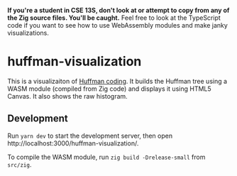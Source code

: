 **If you're a student in CSE 13S, don't look at or attempt to copy from any of the Zig source files. You'll be caught.** Feel free to look at the TypeScript code if you want to see how to use WebAssembly modules and make janky visualizations.

huffman-visualization
=====================

This is a visualizaiton of [Huffman coding](https://en.wikipedia.org/wiki/Huffman_coding). It builds the Huffman tree using a WASM module (compiled from Zig code) and displays it using HTML5 Canvas. It also shows the raw histogram.

## Development

Run `yarn dev` to start the development server, then open http://localhost:3000/huffman-visualization/.

To compile the WASM module, run `zig build -Drelease-small` from `src/zig`.
